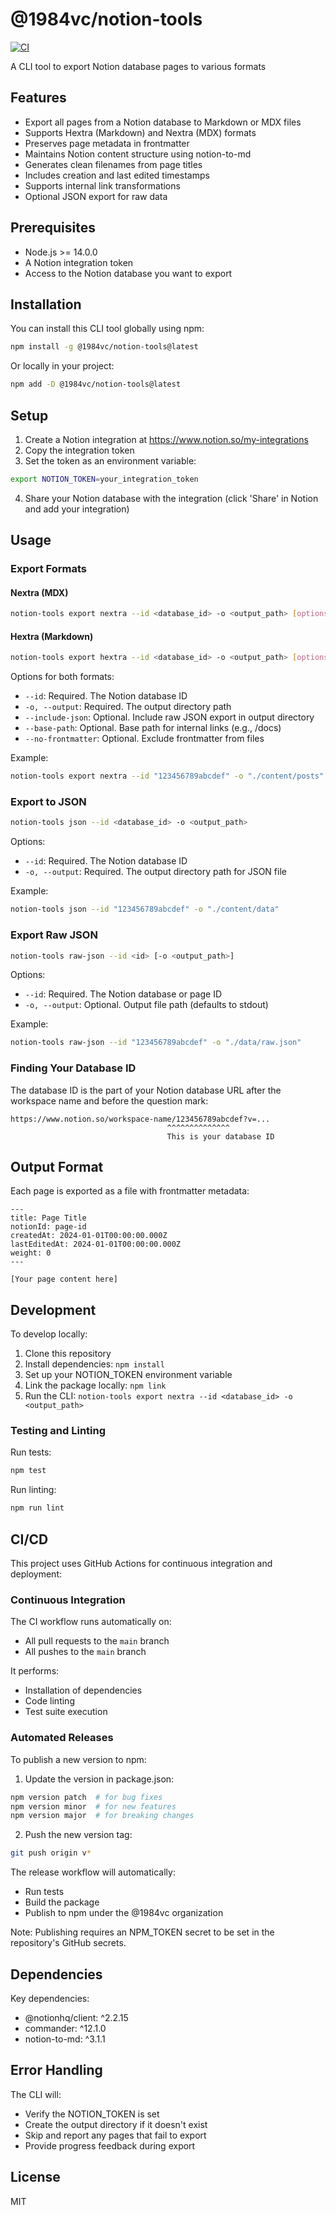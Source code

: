 # @1984vc/notion-tools

[![CI](https://github.com/1984vc/notion-tools/actions/workflows/ci.yml/badge.svg)](https://github.com/1984vc/notion-tools/actions/workflows/ci.yml)

A CLI tool to export Notion database pages to various formats

## Features

- Export all pages from a Notion database to Markdown or MDX files
- Supports Hextra (Markdown) and Nextra (MDX) formats
- Preserves page metadata in frontmatter
- Maintains Notion content structure using notion-to-md
- Generates clean filenames from page titles
- Includes creation and last edited timestamps
- Supports internal link transformations
- Optional JSON export for raw data

## Prerequisites

- Node.js >= 14.0.0
- A Notion integration token
- Access to the Notion database you want to export

## Installation

You can install this CLI tool globally using npm:

```bash
npm install -g @1984vc/notion-tools@latest
```

Or locally in your project:

```bash
npm add -D @1984vc/notion-tools@latest
```

## Setup

1. Create a Notion integration at https://www.notion.so/my-integrations
2. Copy the integration token
3. Set the token as an environment variable:
```bash
export NOTION_TOKEN=your_integration_token
```
4. Share your Notion database with the integration (click 'Share' in Notion and add your integration)

## Usage

### Export Formats

#### Nextra (MDX)
```bash
notion-tools export nextra --id <database_id> -o <output_path> [options]
```

#### Hextra (Markdown)
```bash
notion-tools export hextra --id <database_id> -o <output_path> [options]
```

Options for both formats:
- `--id`: Required. The Notion database ID
- `-o, --output`: Required. The output directory path
- `--include-json`: Optional. Include raw JSON export in output directory
- `--base-path`: Optional. Base path for internal links (e.g., /docs)
- `--no-frontmatter`: Optional. Exclude frontmatter from files

Example:
```bash
notion-tools export nextra --id "123456789abcdef" -o "./content/posts" --base-path "/docs"
```

### Export to JSON

```bash
notion-tools json --id <database_id> -o <output_path>
```

Options:
- `--id`: Required. The Notion database ID
- `-o, --output`: Required. The output directory path for JSON file

Example:
```bash
notion-tools json --id "123456789abcdef" -o "./content/data"
```

### Export Raw JSON

```bash
notion-tools raw-json --id <id> [-o <output_path>]
```

Options:
- `--id`: Required. The Notion database or page ID
- `-o, --output`: Optional. Output file path (defaults to stdout)

Example:
```bash
notion-tools raw-json --id "123456789abcdef" -o "./data/raw.json"
```

### Finding Your Database ID

The database ID is the part of your Notion database URL after the workspace name and before the question mark:
```
https://www.notion.so/workspace-name/123456789abcdef?v=...
                                   ^^^^^^^^^^^^^^
                                   This is your database ID
```

## Output Format

Each page is exported as a file with frontmatter metadata:

```mdx
---
title: Page Title
notionId: page-id
createdAt: 2024-01-01T00:00:00.000Z
lastEditedAt: 2024-01-01T00:00:00.000Z
weight: 0
---

[Your page content here]
```

## Development

To develop locally:

1. Clone this repository
2. Install dependencies: `npm install`
3. Set up your NOTION_TOKEN environment variable
4. Link the package locally: `npm link`
5. Run the CLI: `notion-tools export nextra --id <database_id> -o <output_path>`

### Testing and Linting

Run tests:
```bash
npm test
```

Run linting:
```bash
npm run lint
```

## CI/CD

This project uses GitHub Actions for continuous integration and deployment:

### Continuous Integration

The CI workflow runs automatically on:
- All pull requests to the `main` branch
- All pushes to the `main` branch

It performs:
- Installation of dependencies
- Code linting
- Test suite execution

### Automated Releases

To publish a new version to npm:

1. Update the version in package.json:
```bash
npm version patch  # for bug fixes
npm version minor  # for new features
npm version major  # for breaking changes
```

2. Push the new version tag:
```bash
git push origin v*
```

The release workflow will automatically:
- Run tests
- Build the package
- Publish to npm under the @1984vc organization

Note: Publishing requires an NPM_TOKEN secret to be set in the repository's GitHub secrets.

## Dependencies

Key dependencies:
- @notionhq/client: ^2.2.15
- commander: ^12.1.0
- notion-to-md: ^3.1.1

## Error Handling

The CLI will:
- Verify the NOTION_TOKEN is set
- Create the output directory if it doesn't exist
- Skip and report any pages that fail to export
- Provide progress feedback during export

## License

MIT
